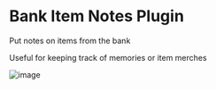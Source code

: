 # Bank Item Notes Plugin
Put notes on items from the bank

Useful for keeping track of memories or item merches

![image](https://github.com/JZomDev/zom-external-plugins/assets/14265490/3160987e-1ff9-41a9-8c27-802f618160ff)